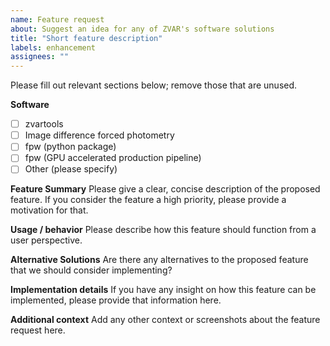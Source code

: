 ```yaml
---
name: Feature request
about: Suggest an idea for any of ZVAR's software solutions
title: "Short feature description"
labels: enhancement
assignees: ""
---
```


Please fill out relevant sections below; remove those that are unused.

**Software**
- [ ] zvartools
- [ ] Image difference forced photometry
- [ ] fpw (python package)
- [ ] fpw (GPU accelerated production pipeline)
- [ ] Other (please specify)

**Feature Summary**
Please give a clear, concise description of the proposed feature.
If you consider the feature a high priority, please provide a motivation for that.

**Usage / behavior**
Please describe how this feature should function from a user perspective.

**Alternative Solutions**
Are there any alternatives to the proposed feature that we should consider implementing?

**Implementation details**
If you have any insight on how this feature can be implemented, please provide that information here.

**Additional context**
Add any other context or screenshots about the feature request here.
